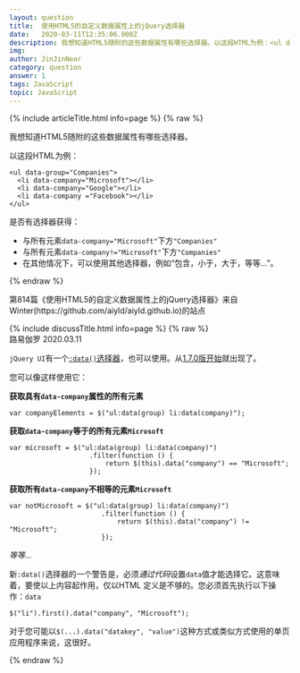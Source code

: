 ```yaml
---
layout: question
title:  使用HTML5的自定义数据属性上的jQuery选择器
date:   2020-03-11T12:35:06.000Z
description: 我想知道HTML5随附的这些数据属性有哪些选择器。以这段HTML为例：<ul data-group="Companies">  <li data...
img: 
author: JinJinNear
category: question
answer: 1
tags: JavaScript
topic: JavaScript
---
```

<div class="article-root">
  <div class="article">
    {% include articleTitle.html info=page %}
    {% raw %}
    <div class="article-content"><p><font style="vertical-align: inherit;"><font style="vertical-align: inherit;">我想知道HTML5随附的这些数据属性有哪些选择器。</font></font></p>

<p><font style="vertical-align: inherit;"><font style="vertical-align: inherit;">以这段HTML为例：</font></font></p>

<pre><code>&lt;ul data-group="Companies"&gt;<font></font>
  &lt;li data-company="Microsoft"&gt;&lt;/li&gt;<font></font>
  &lt;li data-company="Google"&gt;&lt;/li&gt;<font></font>
  &lt;li data-company ="Facebook"&gt;&lt;/li&gt;<font></font>
&lt;/ul&gt;<font></font>
</code></pre>

<p><font style="vertical-align: inherit;"><font style="vertical-align: inherit;">是否有选择器获得：</font></font></p>

<ul>
<li><font style="vertical-align: inherit;"><font style="vertical-align: inherit;">与所有元素</font></font><code>data-company="Microsoft"</code><font style="vertical-align: inherit;"><font style="vertical-align: inherit;">下方</font></font><code>"Companies"</code></li>
<li><font style="vertical-align: inherit;"><font style="vertical-align: inherit;">与所有元素</font></font><code>data-company!="Microsoft"</code><font style="vertical-align: inherit;"><font style="vertical-align: inherit;">下方</font></font><code>"Companies"</code></li>
<li><font style="vertical-align: inherit;"><font style="vertical-align: inherit;">在其他情况下，可以使用其他选择器，例如“包含，小于，大于，等等...”。</font></font></li>
</ul></div>
    {% endraw %}
  </div>
  <p class="winter_mark">第814篇《使用HTML5的自定义数据属性上的jQuery选择器》来自Winter(https://github.com/aiyld/aiyld.github.io)的站点</p>
  <div class="discuss-wrapper">
    {% include discussTitle.html info=page %}
    {% raw %}
    <div class="discuss-item">
        <div class="discuss-parent">
          <div class="discuss-meta">
            <span class="discuss-user">路易伽罗</span>
            <span class="discuss-time">2020.03.11</span>
          </div>
          <div class="discuss-comment"><p><code>jQuery UI</code><font style="vertical-align: inherit;"><font style="vertical-align: inherit;">有一个</font></font><a href="http://api.jqueryui.com/data-selector/" rel="noreferrer"><code>:data()</code><font style="vertical-align: inherit;"><font style="vertical-align: inherit;">选择器</font></font></a><font style="vertical-align: inherit;"><font style="vertical-align: inherit;">，也可以使用。</font><font style="vertical-align: inherit;">从</font></font><a href="http://jqueryui.com/changelog/1.7/" rel="noreferrer"><font style="vertical-align: inherit;"><font style="vertical-align: inherit;">1.7.0版开始</font></font></a><font style="vertical-align: inherit;"><font style="vertical-align: inherit;">就出现了。</font></font></p>

<p><font style="vertical-align: inherit;"><font style="vertical-align: inherit;">您可以像这样使用它：</font></font></p>

<p><strong><font style="vertical-align: inherit;"><font style="vertical-align: inherit;">获取具有</font></font><code>data-company</code><font style="vertical-align: inherit;"><font style="vertical-align: inherit;">属性的</font><font style="vertical-align: inherit;">所有元素</font></font></strong></p>

<pre><code>var companyElements = $("ul:data(group) li:data(company)");
</code></pre>

<p><strong><font style="vertical-align: inherit;"><font style="vertical-align: inherit;">获取</font></font><code>data-company</code><font style="vertical-align: inherit;"><font style="vertical-align: inherit;">等于的</font><font style="vertical-align: inherit;">所有元素</font></font><code>Microsoft</code></strong></p>

<pre><code>var microsoft = $("ul:data(group) li:data(company)")<font></font>
                    .filter(function () {<font></font>
                        return $(this).data("company") == "Microsoft";<font></font>
                    });<font></font>
</code></pre>

<p><strong><font style="vertical-align: inherit;"><font style="vertical-align: inherit;">获取所有</font></font><code>data-company</code><font style="vertical-align: inherit;"><font style="vertical-align: inherit;">不相等的</font><font style="vertical-align: inherit;">元素</font></font><code>Microsoft</code></strong></p>

<pre><code>var notMicrosoft = $("ul:data(group) li:data(company)")<font></font>
                       .filter(function () {<font></font>
                           return $(this).data("company") != "Microsoft";<font></font>
                       });<font></font>
</code></pre>

<p><em><font style="vertical-align: inherit;"><font style="vertical-align: inherit;">等等...</font></font></em></p>

<p><font style="vertical-align: inherit;"><font style="vertical-align: inherit;">新</font></font><code>:data()</code><font style="vertical-align: inherit;"><font style="vertical-align: inherit;">选择器的</font><font style="vertical-align: inherit;">一个警告</font><font style="vertical-align: inherit;">是，必须</font><em><font style="vertical-align: inherit;">通过代码</font></em><font style="vertical-align: inherit;">设置</font></font><code>data</code><font style="vertical-align: inherit;"><font style="vertical-align: inherit;">值</font><font style="vertical-align: inherit;">才能选择它。</font><font style="vertical-align: inherit;">这意味着，要使以上内容起作用，仅以</font><font style="vertical-align: inherit;">HTML </font><font style="vertical-align: inherit;">定义</font><font style="vertical-align: inherit;">是不够的。</font><font style="vertical-align: inherit;">您必须首先执行以下操作：</font></font><em><font style="vertical-align: inherit;"></font></em><font style="vertical-align: inherit;"></font><code>data</code><font style="vertical-align: inherit;"></font></p>

<pre><code>$("li").first().data("company", "Microsoft");
</code></pre>

<p><font style="vertical-align: inherit;"><font style="vertical-align: inherit;">对于您可能以</font></font><code>$(...).data("datakey", "value")</code><font style="vertical-align: inherit;"><font style="vertical-align: inherit;">这种方式或类似方式</font><font style="vertical-align: inherit;">使用的单页应用程序来说，这很好</font><font style="vertical-align: inherit;">。</font></font></p></div>
        </div></div>
    {% endraw %}
  </div>
<div>
